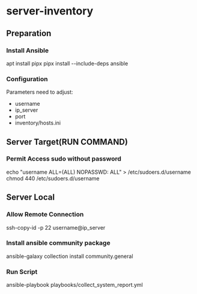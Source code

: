 # server-inventory

## Preparation
### Install Ansible
apt install pipx
pipx install --include-deps ansible
### Configuration
Parameters need to adjust:
- username
- ip_server
- port
- inventory/hosts.ini

## Server Target(RUN COMMAND)
### Permit Access sudo without password
echo "username ALL=(ALL) NOPASSWD: ALL" > /etc/sudoers.d/username
chmod 440 /etc/sudoers.d/username

## Server Local
### Allow Remote Connection
ssh-copy-id -p 22 username@ip_server
### Install ansible community package
ansible-galaxy collection install community.general
### Run Script
ansible-playbook playbooks/collect_system_report.yml